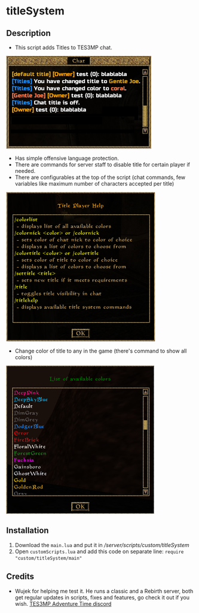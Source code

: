 # titleSystem

## Description
* This script adds Titles to TES3MP chat.

![titlechat)](https://github.com/Nkfree/titleSystem/blob/master/screenshots/titlechat.png)
* Has simple offensive language protection.
* There are commands for server staff to disable title for certain player if needed.
* There are configurables at the top of the script (chat commands, few variables like maximum number of characters accepted per title)

![colorlist)](https://github.com/Nkfree/titleSystem/blob/master/screenshots/titlehelpplayer.png)
* Change color of title to any in the game (there's command to show all colors)

![colorlist)](https://github.com/Nkfree/titleSystem/blob/master/screenshots/colorlist.png)

## Installation
1. Download the ```main.lua``` and put it in */server/scripts/custom/titleSystem*
2. Open ```customScripts.lua``` and add this code on separate line: ```require "custom/titleSystem/main"```

## Credits

* Wujek for helping me test it.
He runs a classic and a Rebirth server, both get regular updates in scripts, fixes and features, go check it out if you wish. [TES3MP Adventure Time discord](https://discord.gg/ZdyUdAx)
